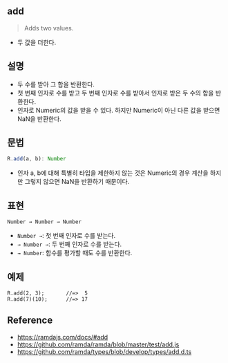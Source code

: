 ## add
> Adds two values.
- 두 값을 더한다.

## 설명
- 두 수를 받아 그 합을 반환한다.
- 첫 번째 인자로 수를 받고 두 번째 인자로 수를 받아서 인자로 받은 두 수의 합을 반환한다.
- 인자로 Numeric의 값을 받을 수 있다. 하지만 Numeric이 아닌 다른 값을 받으면 NaN을 반환한다.

## 문법
```ts
R.add(a, b): Number
```
- 인자 a, b에 대해 특별히 타입을 제한하지 않는 것은 Numeric의 경우 계산을 하지만 그렇지 않으면 NaN을 반환하기 때문이다.

## 표현
```
Number → Number → Number
```
- `Number →`: 첫 번째 인자로 수를 받는다.
- `→ Number →`: 두 번째 인자로 수를 받는다.
- `→ Number`: 함수를 평가할 때도 수를 반환한다.

## 예제
```
R.add(2, 3);       //=>  5
R.add(7)(10);      //=> 17
```

## Reference
- https://ramdajs.com/docs/#add
- https://github.com/ramda/ramda/blob/master/test/add.js
- https://github.com/ramda/types/blob/develop/types/add.d.ts
